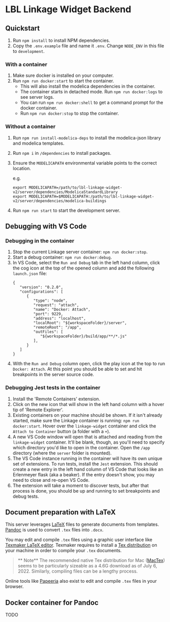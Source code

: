 # LBL Linkage Widget Backend

## Quickstart

1. Run `npm install` to install NPM dependencies.
1. Copy the `.env.example` file and name it `.env`. Change `NODE_ENV` in this file to `development`.

### With a container

1. Make sure docker is installed on your computer.
1. Run `npm run docker:start` to start the container.
   - This will also install the modelica dependencies in the container.
   - The container starts in detached mode. Run `npm run docker:logs` to see server logs.
   - You can run `npm run docker:shell` to get a command prompt for the docker container.
   - Run `npm run docker:stop` to stop the container.

### Without a container

1. Run `npm run install-modelica-deps` to install the modelica-json library and modelica templates.
1. Run `npm i` in `/dependencies` to install packages.
1. Ensure the `MODELICAPATH` environmental variable points to the correct location.

   e.g.

   ```
   export MODELICAPATH=/path/to/lbl-linkage-widget-v2/server/dependencies/ModelicaStandardLibrary
   export MODELICAPATH=$MODELICAPATH:/path/to/lbl-linkage-widget-v2/server/dependencies/modelica-buildings
   ```

1. Run `npm run start` to start the development server.

## Debugging with VS Code

### Debugging in the container

1. Stop the current Linkage server container: `npm run docker:stop`.
1. Start a debug container: `npm run docker:debug`.
1. In VS Code, select the `Run and Debug` tab in the left hand column, click the cog icon at the top of the opened column and add the following `launch.json` file:
   ```
   {
      "version": "0.2.0",
      "configurations": [
         {
            "type": "node",
            "request": "attach",
            "name": "Docker: Attach",
            "port": 9229,
            "address": "localhost",
            "localRoot": "${workspaceFolder}/server",
            "remoteRoot": "/app",
            "outFiles": [
               "${workspaceFolder}/build/app/**/*.js"
            ],
         }
      ]
   }
   ```
1. With the `Run and Debug` column open, click the play icon at the top to run `Docker: Attach`. At this point you should be able to set and hit breakpoints in the server source code.

### Debugging Jest tests in the container

1. Install the 'Remote Containers' extension.
1. Click on the new icon that will show in the left hand column with a hover tip of 'Remote Explorer'.
1. Existing containers on your machine should be shown. If it isn't already started, make sure the Linkage container is running: `npm run docker:start`. Hover over the `linkage-widget` container and click the `Attach to Container` button (a folder with a `+`).
1. A new VS Code window will open that is attached and reading from the `linkage-widget` container. It'll be blank, though, as you'll need to specify which directory you'd like to open in the container. Open the `/app` directory (where the `server` folder is mounted).
1. The VS Code instance running in the container will have its own unique set of extensions. To run tests, install the `Jest` extension. This should create a new entry in the left hand column of VS Code that looks like an Erlenmeyer flask (aka a beaker). If the entry doesn't show, you may need to close and re-open VS Code.
1. The extension will take a moment to discover tests, but after that process is done, you should be up and running to set breakpoints and debug tests.

## Document preparation with LaTeX

This server leverages [LaTeX](https://www.latex-project.org/) files to generate documents from templates. [Pandoc](https://pandoc.org/) is used to convert `.tex` files into `.docx`.

You may edit and compile `.tex` files using a graphic user interface like [Texmaker LaTeX editor](https://www.xm1math.net/texmaker/download.html). Texmaker requires to install a [Tex distribution](https://www.latex-project.org/get/) on your machine in order to compile your `.tex` documents.

> ** Note** The recommended native Tex distribution for Mac ([MacTex](https://www.tug.org/mactex/mactex-download.html)) seems to be particularly sizeable as a 4.6G download as of July 6, 2022. Similarly, compiling files can be a lengthy process.

Online tools like [Papeeria](www.papeeria.com) also exist to edit and compile `.tex` files in your browser.

## Docker container for Pandoc

TODO

